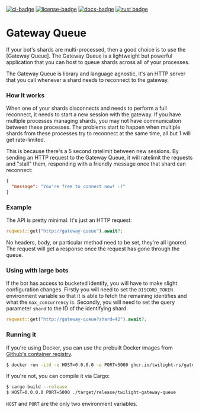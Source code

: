 [![ci-badge][]][ci] [![license-badge][]][license] [![docs-badge][]][docs] [![rust badge]][rust link]

# Gateway Queue

If your bot's shards are multi-processed, then a good choice is to use the
[Gateway Queue]. The Gateway Queue is a lightweight but powerful application
that you can host to queue shards across all of your processes.

The Gateway Queue is library and language agnostic, it's an HTTP server that you
call whenever a shard needs to reconnect to the gateway.

### How it works

When one of your shards disconnects and needs to perform a full reconnect, it
needs to start a new session with the gateway. If you have multiple processes
managing shards, you may not have communication between these processes. The
problems start to happen when multiple shards from these processes try to
reconnect at the same time, all but 1 will get rate-limited.

This is because there's a 5 second ratelimit between new sessions. By sending an
HTTP request to the Gateway Queue, it will ratelimit the requests and "stall"
them, responding with a friendly message once that shard can reconnect:

```json
{
  "message": "You're free to connect now! :)"
}
```

### Example

The API is pretty minimal. It's just an HTTP request:

```rust
reqwest::get("http://gateway-queue").await?;
```

No headers, body, or particular method need to be set, they're all ignored.
The request will get a response once the request has gone through the queue.

### Using with large bots

If the bot has access to bucketed identify, you will have to make slight
configuration changes. Firstly you will need to set the `DISCORD_TOKEN`
environment variable so that it is able to fetch the remaining identifies and what
the `max_concurrency` is. Secondly, you will need to set the query parameter
`shard` to the ID of the identifying shard.

```rust
reqwest::get("http://gateway-queue?shard=42").await?;
```

### Running it

If you're using Docker, you can use the prebuilt Docker images from [Github's container registry].

```sh
$ docker run -itd -e HOST=0.0.0.0 -e PORT=5000 ghcr.io/twilight-rs/gateway-queue
```

If you're not, you can compile it via Cargo:

```sh
$ cargo build --release
$ HOST=0.0.0.0 PORT=5000 ./target/release/twilight-gateway-queue
```

`HOST` and `PORT` are the only two environment variables.

[ci-badge]: https://github.com/twilight-rs/gateway-queue/workflows/Test/badge.svg
[ci]: https://github.com/twilight-rs/gateway-queue/actions
[docs]: https://twilight-rs.github.io/chapter_3_services/section_5_gateway_queue.html
[docs-badge]: https://img.shields.io/badge/docs-online-5023dd.svg?style=flat-square
[Github's container registry]: https://github.com/twilight-rs/gateway-queue/pkgs/container/gateway-queue
[license-badge]: https://img.shields.io/badge/license-ISC-blue.svg?style=flat-square
[license]: https://opensource.org/licenses/ISC
[LICENSE.md]: https://github.com/twilight-rs/gateway-queue/blob/master/LICENSE.md
[rust badge]: https://img.shields.io/badge/rust-1.44+-93450a.svg?style=flat-square
[rust link]: https://blog.rust-lang.org/2020/06/04/Rust-1.44.0.html
